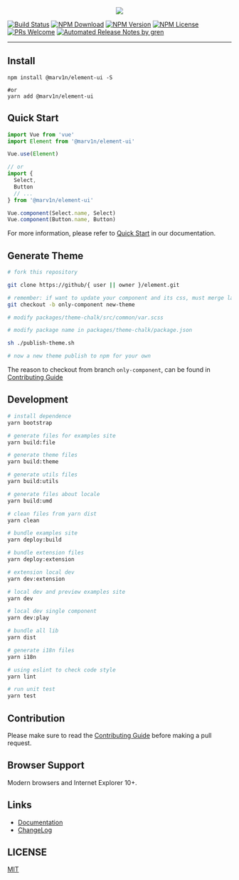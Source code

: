 <p align="center">
  <img src="https://cdn.rawgit.com/ElemeFE/element/dev/element_logo.svg">
</p>

[![Build Status](https://badgen.net/travis/FEMessage/element/master)](https://travis-ci.com/FEMessage/element)
[![NPM Download](https://badgen.net/npm/dm/@marv1n/element-ui)](https://www.npmjs.com/package/@marv1n/element-ui)
[![NPM Version](https://badgen.net/npm/v/@marv1n/element-ui)](https://www.npmjs.com/package/@marv1n/element-ui)
[![NPM License](https://badgen.net/npm/license/@marv1n/element-ui)](https://github.com/FEMessage/element/blob/master/LICENSE)
[![PRs Welcome](https://img.shields.io/badge/PRs-welcome-brightgreen.svg)](https://github.com/FEMessage/element/pulls)
[![Automated Release Notes by gren](https://img.shields.io/badge/%F0%9F%A4%96-release%20notes-00B2EE.svg)](https://github-tools.github.io/github-release-notes/)

---

## Install
```shell
npm install @marv1n/element-ui -S

#or
yarn add @marv1n/element-ui
```

## Quick Start
``` javascript
import Vue from 'vue'
import Element from '@marv1n/element-ui'

Vue.use(Element)

// or
import {
  Select,
  Button
  // ...
} from '@marv1n/element-ui'

Vue.component(Select.name, Select)
Vue.component(Button.name, Button)
```
For more information, please refer to [Quick Start](http://femessgae.github.io/#/zh-CN/component/quickstart) in our documentation.

## Generate Theme
```sh
# fork this repository

git clone https://github/{ user || owner }/element.git

# remember: if want to update your component and its css, must merge latest only-component branch into your repository
git checkout -b only-component new-theme

# modify packages/theme-chalk/src/common/var.scss

# modify package name in packages/theme-chalk/package.json

sh ./publish-theme.sh

# now a new theme publish to npm for your own
```

The reason to checkout from branch `only-component`, can be found in [Contributing Guide](https://github.com/femessage/element/blob/master/.github/CONTRIBUTING.zh-CN.md)

## Development
```sh
# install dependence
yarn bootstrap

# generate files for examples site
yarn build:file

# generate theme files
yarn build:theme

# generate utils files
yarn build:utils

# generate files about locale
yarn build:umd

# clean files from yarn dist
yarn clean

# bundle examples site
yarn deploy:build

# bundle extension files
yarn deploy:extension

# extension local dev
yarn dev:extension

# local dev and preview examples site
yarn dev

# local dev single component
yarn dev:play

# bundle all lib
yarn dist

# generate i18n files
yarn i18n

# using eslint to check code style
yarn lint

# run unit test
yarn test
```

## Contribution
Please make sure to read the [Contributing Guide](https://github.com/femessage/element/blob/master/.github/CONTRIBUTING.zh-CN.md) before making a pull request.

## Browser Support
Modern browsers and Internet Explorer 10+.

## Links
- [Documentation](https://femessage.github.io/element)
- [ChangeLog](https://github.com/FEMessage/element/releases)

## LICENSE
[MIT](LICENSE)

